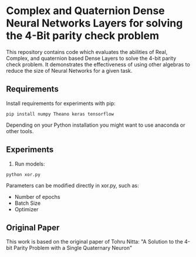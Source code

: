 Complex and Quaternion Dense Neural Networks Layers for solving the 4-Bit parity check problem
=====================

This repository contains code which evaluates the abilities of Real,
Complex, and quaternion based Dense Layers to solve the 4-bit parity
check problem. It demonstrates the effectiveness of using other
algebras to reduce the size of Neural Networks for a given task. 


Requirements
------------

Install requirements for experiments with pip:
```
pip install numpy Theano keras tensorflow
```

Depending on your Python installation you might want to use anaconda or other tools. 

Experiments
-----------

1. Run models:

```
python xor.py
```

Parameters can be modified directly in xor.py, such as:
    
- Number of epochs
- Batch Size
- Optimizer

Original Paper
-----------

This work is based on the original paper of Tohru Nitta: "A Solution to the 4-bit Parity Problem with a Single Quaternary Neuron"
